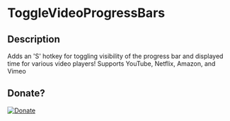 # ToggleVideoProgressBars

## Description
Adds an 'S' hotkey for toggling visibility of the progress bar and displayed time for various video players! Supports YouTube, Netflix, Amazon, and Vimeo

## Donate?
[![Donate](https://img.shields.io/badge/Donate-PayPal-green.svg)](https://www.paypal.com/cgi-bin/webscr?cmd=_s-xclick&hosted_button_id=>TODO<)
